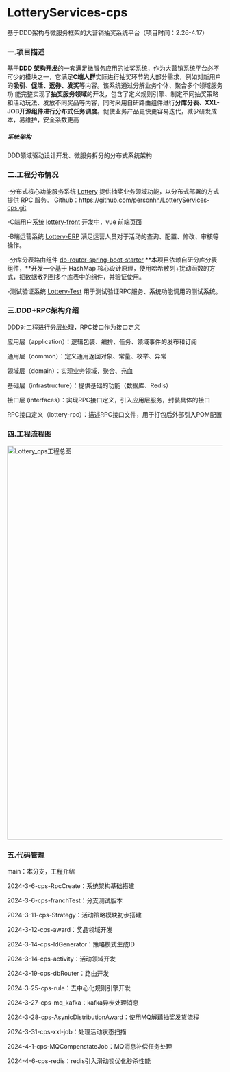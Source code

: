 # LotteryServices-cps
基于DDD架构与微服务框架的大营销抽奖系统平台（项目时间：2.26-4.17）

### 一.**项目描述**

基于**DDD 架构开发**的一套满足微服务应用的抽奖系统，作为大营销系统平台必不可少的模块之一，它满足**C端人群**实际进行抽奖环节的大部分需求，例如对新用户的**吸引、促活、返券、发奖**等内容。该系统通过分解业务个体、聚合多个领域服务功
能完整实现了**抽奖服务领域**的开发，包含了定义规则引擎、制定不同抽奖策略和活动玩法、发放不同奖品等内容，同时采用自研路由组件进行**分库分表、XXL-JOB开源组件进行分布式任务调度**。促使业务产品更快更容易迭代，减少研发成本，易维护，安全系数更高

##### **系统架构**

DDD领域驱动设计开发、微服务拆分的分布式系统架构

### 二.**工程分布情况**

-分布式核心功能服务系统 [Lottery](https://gitcode.net/KnowledgePlanet/Lottery) 提供抽奖业务领域功能，以分布式部署的方式提供 RPC 服务。   Github：https://github.com/personhh/LotteryServices-cps.git

-C端用户系统 [lottery-front](https://gitcode.net/KnowledgePlanet/lottery-front) 开发中，vue 前端页面  

-B端运营系统 [Lottery-ERP](https://gitcode.net/KnowledgePlanet/Lottery-ERP) 满足运营人员对于活动的查询、配置、修改、审核等操作。 

-分库分表路由组件 [db-router-spring-boot-starter](https://gitcode.net/KnowledgePlanet/db-router-spring-boot-starter) **本项目依赖自研分库分表组件，**开发一个基于 HashMap 核心设计原理，使用哈希散列+扰动函数的方式，把数据散列到多个库表中的组件，并验证使用。  

 -测试验证系统 [Lottery-Test](https://gitcode.net/KnowledgePlanet/Lottery-Test) 用于测试验证RPC服务、系统功能调用的测试系统。


### 三.**DDD+RPC架构**介绍

DDD对工程进行分层处理，RPC接口作为接口定义

应用层（application）：逻辑包装、编排、任务、领域事件的发布和订阅

通用层（common）：定义通用返回对象、常量、枚举、异常

领域层（domain）：实现业务领域，聚合、充血

基础层（infrastructure）：提供基础的功能（数据库、Redis）

接口层 (interfaces）：实现RPC接口定义，引入应用层服务，封装具体的接口



RPC接口定义（lottery-rpc）：描述RPC接口文件，用于打包后外部引入POM配置



### 四.工程流程图

<img width="918" alt="Lottery_cps工程总图" src="https://github.com/personhh/LotteryServices-cps/assets/139620514/8f637f06-c397-4619-9cca-de1620d53701">




### 五.代码管理

main：本分支，工程介绍

2024-3-6-cps-RpcCreate：系统架构基础搭建

2024-3-6-cps-franchTest：分支测试版本

2024-3-11-cps-Strategy：活动策略模块初步搭建

2024-3-12-cps-award：奖品领域开发

2024-3-14-cps-IdGenerator：策略模式生成ID

2024-3-14-cps-activity：活动领域开发

2024-3-19-cps-dbRouter：路由开发

2024-3-25-cps-rule：去中心化规则引擎开发

2024-3-27-cps-mq_kafka：kafka异步处理消息

2024-3-28-cps-AsynicDistributionAward：使用MQ解藕抽奖发货流程

2024-3-31-cps-xxl-job：处理活动状态扫描

2024-4-1-cps-MQCompenstateJob：MQ消息补偿任务处理

2024-4-6-cps-redis：redis引入滑动锁优化秒杀性能
